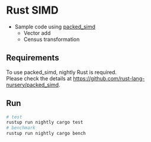 # Rust SIMD

- Sample code using [packed\_simd](https://github.com/rust-lang-nursery/packed_simd)
  - Vector add
  - Census transformation

## Requirements

To use packed\_simd, nightly Rust is required.  
Please check the details at https://github.com/rust-lang-nursery/packed_simd. 

## Run

```sh
# test
rustup run nightly cargo test
# benchmark
rustup run nightly cargo bench
```
